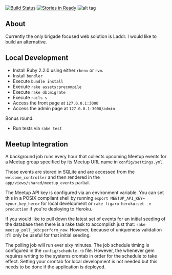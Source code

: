 [![Build Status](https://travis-ci.org/codeforsanjose/codeforsanjose.svg)](https://travis-ci.org/codeforsanjose/codeforsanjose)
[![Stories in Ready](https://badge.waffle.io/codeforsanjose/codeforsanjose.png?label=ready&title=Ready)](http://waffle.io/codeforsanjose/codeforsanjose)
![alt tag](http://i.imgur.com/Am5CznU.png)
## About

Currently the only brigade focused web solution is Laddr. I would like to build an alternative.

## Local Development

* Install Ruby 2.2.0 using either `rbenv` or `rvm`.
* Install `bundler`
* Execute `bundle install`
* Execute `rake assets:precompile`
* Execute `rake db:migrate`
* Execute `rails s`
* Access the front page at `127.0.0.1:3000`
* Access the admin page at `127.0.0.1:3000/admin`

Bonus round:
* Run tests via `rake test`

## Meetup Integration

A background job runs every hour that collects upcoming Meetup events for a Meetup group specified by its Meetup URL name in `config/settings.yml`.

Those events are stored in SQLite and are accessed from the `welcome_controller` and then rendered in the `app/views/shared/meetup_events` partial.

The Meetup API key is configured via an environment variable. You can set this in a POSIX compliant shell by running `export MEETUP_API_KEY=<your_key_here>` for local development or `rake figaro heroku:set -e production` if you're deploying to Heroku.

If you would like to pull down the latest set of events for an initial seeding of the database then there is a rake task to accomplish just that: `rake meetup_poll_job:perform_now`. However, because of uniqueness validation it'll only be useful for that initial seeding.

The polling job will run ever sixy minutes. The job schedule timing is configured in the `config/schedule.rb` file. However, the whenever gem requires writing to the systems crontab in order for the schedule to take effect. Setting your crontab for local development is not needed but this needs to be done if the application is deployed.
